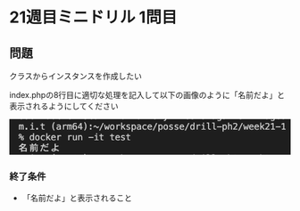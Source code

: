 # 21週目ミニドリル 1問目

## 問題

クラスからインスタンスを作成したい

index.phpの8行目に適切な処理を記入して以下の画像のように「名前だよ」と表示されるようにしてください

![picture 1](./images/4754d692dc327a0e1a7f4fdeac9410ad28f089e8e5eb1ec85ec20581ee05763e.png)  

### 終了条件
  - 「名前だよ」と表示されること
